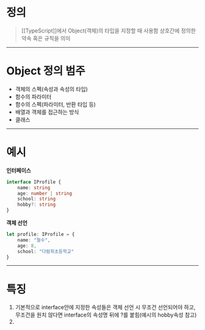 # 정의

>[[TypeScript]]에서 Object(객체)의 타입을 지정할 때 사용함
>상호간에 정의한 약속 혹은 규칙을 의미

---
# Object 정의 범주

- 객체의 스펙(속성과 속성의 타입)
- 함수의 파라미터
- 함수의 스펙(파라미터, 반환 타입 등)
- 배열과 객체를 접근하는 방식
- 클래스

---
# 예시

**인터페이스**
```typescript
interface IProfile { 
	name: string 
	age: number | string 
	school: string 
	hobby?: string 
}
```

**객체 선언**
```typescript
let profile: IProfile = { 
	name: "철수", 
	age: 8, 
	school: "다람쥐초등학교" 
}
```

---
# 특징

1. 기본적으로 interface안에 지정한 속성들은 객체 선언 시 무조건 선언되어야 하고, 무조건을 원치 않다면 interface의 속성명 뒤에 ?를 붙힘(예시의 hobby속성 참고)
2. 